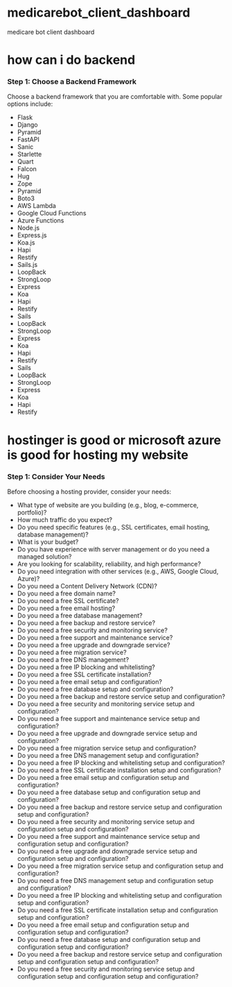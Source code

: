 # medicarebot_client_dashboard
 medicare bot client dashboard


how can  i do backend
=====================
### Step 1: Choose a Backend Framework
Choose a backend framework that you are comfortable with. Some popular options include:
* Flask
* Django
* Pyramid
* FastAPI
* Sanic
* Starlette
* Quart
* Falcon
* Hug
* Zope
* Pyramid
* Boto3
* AWS Lambda
* Google Cloud Functions
* Azure Functions
* Node.js
* Express.js
* Koa.js
* Hapi
* Restify
* Sails.js
* LoopBack
* StrongLoop
* Express
* Koa
* Hapi
* Restify
* Sails
* LoopBack
* StrongLoop
* Express
* Koa
* Hapi
* Restify
* Sails
* LoopBack
* StrongLoop
* Express
* Koa
* Hapi
* Restify

hostinger is good or microsoft azure is good for hosting my website
=====================
### Step 1: Consider Your Needs
Before choosing a hosting provider, consider your needs:
* What type of website are you building (e.g., blog, e-commerce, portfolio)?
* How much traffic do you expect?
* Do you need specific features (e.g., SSL certificates, email hosting, database management)?
* What is your budget?
* Do you have experience with server management or do you need a managed solution?
* Are you looking for scalability, reliability, and high performance?
* Do you need integration with other services (e.g., AWS, Google Cloud, Azure)?
* Do you need a Content Delivery Network (CDN)?
* Do you need a free domain name?
* Do you need a free SSL certificate?
* Do you need a free email hosting?
* Do you need a free database management?
* Do you need a free backup and restore service?
* Do you need a free security and monitoring service?
* Do you need a free support and maintenance service?
* Do you need a free upgrade and downgrade service?
* Do you need a free migration service?
* Do you need a free DNS management?
* Do you need a free IP blocking and whitelisting?
* Do you need a free SSL certificate installation?
* Do you need a free email setup and configuration?
* Do you need a free database setup and configuration?
* Do you need a free backup and restore service setup and configuration?
* Do you need a free security and monitoring service setup and configuration?
* Do you need a free support and maintenance service setup and configuration?
* Do you need a free upgrade and downgrade service setup and configuration?
* Do you need a free migration service setup and configuration?
* Do you need a free DNS management setup and configuration?
* Do you need a free IP blocking and whitelisting setup and configuration?
* Do you need a free SSL certificate installation setup and configuration?
* Do you need a free email setup and configuration setup and configuration?
* Do you need a free database setup and configuration setup and configuration?
* Do you need a free backup and restore service setup and configuration setup and configuration?
* Do you need a free security and monitoring service setup and configuration setup and configuration?
* Do you need a free support and maintenance service setup and configuration setup and configuration?
* Do you need a free upgrade and downgrade service setup and configuration setup and configuration?
* Do you need a free migration service setup and configuration setup and configuration?
* Do you need a free DNS management setup and configuration setup and configuration?
* Do you need a free IP blocking and whitelisting setup and configuration setup and configuration?
* Do you need a free SSL certificate installation setup and configuration setup and configuration?
* Do you need a free email setup and configuration setup and configuration setup and configuration?
* Do you need a free database setup and configuration setup and configuration setup and configuration?
* Do you need a free backup and restore service setup and configuration setup and configuration setup and configuration?
* Do you need a free security and monitoring service setup and configuration setup and configuration setup and configuration?
